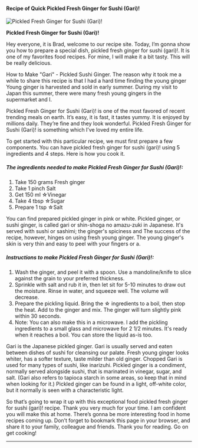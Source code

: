             

#### Recipe of Quick Pickled Fresh Ginger for Sushi (Gari)!

![Pickled Fresh Ginger for Sushi (Gari)!](https://img-global.cpcdn.com/recipes/6098874138624000/751x532cq70/pickled-fresh-ginger-for-sushi-gari-recipe-main-photo.jpg)

**Pickled Fresh Ginger for Sushi (Gari)!**

Hey everyone, it is Brad, welcome to our recipe site. Today, I’m gonna show you how to prepare a special dish, pickled fresh ginger for sushi (gari)!. It is one of my favorites food recipes. For mine, I will make it a bit tasty. This will be really delicious.

How to Make "Gari" - Pickled Sushi Ginger. The reason why it took me a while to share this recipe is that I had a hard time finding the young ginger Young ginger is harvested and sold in early summer. During my visit to Japan this summer, there were many fresh young gingers in the supermarket and I.

Pickled Fresh Ginger for Sushi (Gari)! is one of the most favored of recent trending meals on earth. It’s easy, it is fast, it tastes yummy. It is enjoyed by millions daily. They’re fine and they look wonderful. Pickled Fresh Ginger for Sushi (Gari)! is something which I’ve loved my entire life.

To get started with this particular recipe, we must first prepare a few components. You can have pickled fresh ginger for sushi (gari)! using 5 ingredients and 4 steps. Here is how you cook it.

##### The ingredients needed to make Pickled Fresh Ginger for Sushi (Gari)!:

1.  Take 150 grams Fresh ginger
2.  Take 1 pinch Salt
3.  Get 150 ml ☆Vinegar
4.  Take 4 tbsp ☆Sugar
5.  Prepare 1 tsp ☆Salt

You can find prepared pickled ginger in pink or white. Pickled ginger, or sushi ginger, is called gari or shin-shoga no amazu-zuki in Japanese. It's served with sushi or sashimi; the ginger's spiciness and The success of the recipe, however, hinges on using fresh young ginger. The young ginger's skin is very thin and easy to peel with your fingers or a.

##### Instructions to make Pickled Fresh Ginger for Sushi (Gari)!:

1.  Wash the ginger, and peel it with a spoon. Use a mandoline/knife to slice against the grain to your preferred thickness.
2.  Sprinkle with salt and rub it in, then let sit for 5-10 minutes to draw out the moisture. Rinse in water, and squeeze well. The volume will decrease.
3.  Prepare the pickling liquid. Bring the ☆ ingredients to a boil, then stop the heat. Add to the ginger and mix. The ginger will turn slightly pink within 30 seconds.
4.  Note: You can also make this in a microwave. I add the pickling ingredients to a small glass and microwave for 2 1/2 minutes. It's ready when it reaches a boil. You can store the liquid as-is too.

Gari is the Japanese pickled ginger. Gari is usually served and eaten between dishes of sushi for cleansing our palate. Fresh young ginger looks whiter, has a softer texture, taste milder than old ginger. Chopped Gari is used for many types of sushi, like inarizuhi. Pickled ginger is a condiment, normally served alongside sushi, that is marinated in vinegar, sugar, and salt. (Gari also refers to tapioca starch in some areas, so keep that in mind when looking for it.) Pickled ginger can be found in a light, off-white color, but it normally is seen with a characteristic light.

So that’s going to wrap it up with this exceptional food pickled fresh ginger for sushi (gari)! recipe. Thank you very much for your time. I am confident you will make this at home. There’s gonna be more interesting food in home recipes coming up. Don’t forget to bookmark this page in your browser, and share it to your family, colleague and friends. Thank you for reading. Go on get cooking!

* * *